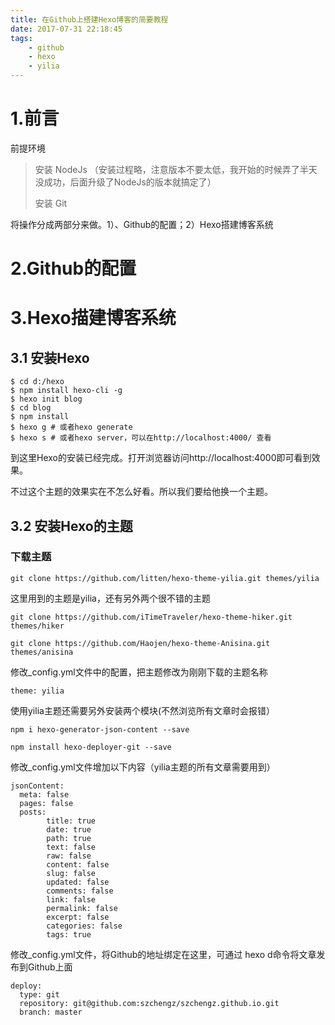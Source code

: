 ```yaml
---
title: 在Github上搭建Hexo博客的简要教程
date: 2017-07-31 22:18:45
tags:
	- github
	- hexo
	- yilia
---
```


# 1.前言

前提环境
> 安装 NodeJs （安装过程略，注意版本不要太低，我开始的时候弄了半天没成功，后面升级了NodeJs的版本就搞定了）
>
> 安装 Git


将操作分成两部分来做。1）、Github的配置；2）Hexo搭建博客系统

# 2.Github的配置

# 3.Hexo描建博客系统


## 3.1 安装Hexo

    $ cd d:/hexo
    $ npm install hexo-cli -g
    $ hexo init blog
    $ cd blog
    $ npm install
    $ hexo g # 或者hexo generate
    $ hexo s # 或者hexo server，可以在http://localhost:4000/ 查看

到这里Hexo的安装已经完成。打开浏览器访问http://localhost:4000即可看到效果。

不过这个主题的效果实在不怎么好看。所以我们要给他换一个主题。

## 3.2 安装Hexo的主题


### 下载主题
    git clone https://github.com/litten/hexo-theme-yilia.git themes/yilia

这里用到的主题是yilia，还有另外两个很不错的主题


    git clone https://github.com/iTimeTraveler/hexo-theme-hiker.git themes/hiker

    git clone https://github.com/Haojen/hexo-theme-Anisina.git themes/anisina


修改_config.yml文件中的配置，把主题修改为刚刚下载的主题名称


    theme: yilia

使用yilia主题还需要另外安装两个模块(不然浏览所有文章时会报错）


    npm i hexo-generator-json-content --save

    npm install hexo-deployer-git --save


修改_config.yml文件增加以下内容（yilia主题的所有文章需要用到）

```
jsonContent:
  meta: false
  pages: false
  posts:
		title: true
		date: true
		path: true
		text: false
		raw: false
		content: false
		slug: false
		updated: false
		comments: false
		link: false
		permalink: false
		excerpt: false
		categories: false
		tags: true
```

修改_config.yml文件，将Github的地址绑定在这里，可通过 hexo d命令将文章发布到Github上面
```
deploy:
  type: git
  repository: git@github.com:szchengz/szchengz.github.io.git
  branch: master
```
